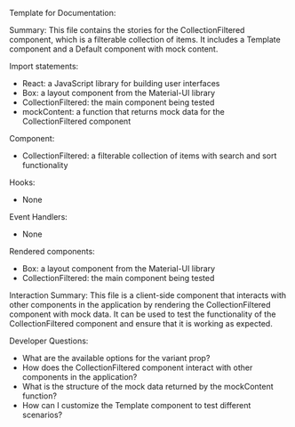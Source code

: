 Template for Documentation:

Summary:
This file contains the stories for the CollectionFiltered component, which is a filterable collection of items. It includes a Template component and a Default component with mock content.

Import statements:
- React: a JavaScript library for building user interfaces
- Box: a layout component from the Material-UI library
- CollectionFiltered: the main component being tested
- mockContent: a function that returns mock data for the CollectionFiltered component

Component:
- CollectionFiltered: a filterable collection of items with search and sort functionality

Hooks:
- None

Event Handlers:
- None

Rendered components:
- Box: a layout component from the Material-UI library
- CollectionFiltered: the main component being tested

Interaction Summary:
This file is a client-side component that interacts with other components in the application by rendering the CollectionFiltered component with mock data. It can be used to test the functionality of the CollectionFiltered component and ensure that it is working as expected.

Developer Questions:
- What are the available options for the variant prop?
- How does the CollectionFiltered component interact with other components in the application?
- What is the structure of the mock data returned by the mockContent function?
- How can I customize the Template component to test different scenarios?